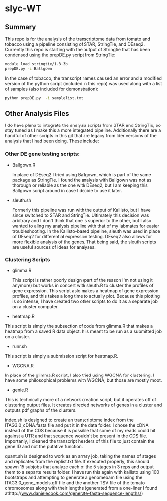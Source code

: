 # slyc-WT

## Summary

This repo is for the analysis of the transcriptome data from tomato and tobacco using a pipeline consisting of STAR, StringTie, and DEseq2. Currently this repo is starting with the output of Stringtie that has been condensed using the prepDE.py script from StringTie:

```bash
module load stringtie/1.3.3b
prepDE.py -i Ballgown
```

In the case of tobacco, the transcript names caused an error and a modified version of the python script (included in this repo) was used along with a list of samples (also included for demonstration):

```bash
python prepDE.py  -i samplelist.txt
```

## Other Analysis Files

I do have plans to integrate the analysis scripts from STAR and StringTie, so stay tuned as I make this a more integrated pipeline. Additionally there are a handful of other scripts in this git that are legacy from lder versions of the analysis that I had been doing. These include:
### Other DE gene testing scripts:

 * Ballgown.R

   In place of DEseq2 I tried using Ballgown, which is part of the same package as StringTie. I found the analysis with Ballgown was not as thorough or reliable as the one with DEseq2, but I am keeping this Ballgown script around in case I decide to use it later.
   
 * sleuth.sh

   Formerly this pipeline was run with the output of Kallisto, but I have since switched to STAR and StringTie. Ultimately this decision was arbitrary and I don't think that one is superior to the other, but I also wanted to aling my analysis pipeline with that of my labmates for easier troubleshooting. In the Kallisto-based pipeline, sleuth was used in place of DEseq2 for differential expression testing. DEseq2 also allows for more flexible analysis of the genes. That being said, the sleuth scripts are useful sources of ideas for analyses.

### Clustering Scripts
   
 * glimma.R

   This script is rather poorly design (part of the reason I'm not using it anymore) but works in concert with sleuth.R to cluster the profiles of gene expression. This script aslo makes a heatmap of gene expression profiles, and this takes a long time to actually plot. Because this plotting is so intense, I have created two other scripts to do it as a separate job on a cluster computer.

 * heatmap.R
 
 This script is simply the subsection of code from glimma.R that makes a heatmap from a saved R data object. It is meant to be run as a submitted job on a cluster.
 
 * runr.sh
 
 This script is simply a submission script for heatmap.R.
 
 * WGCNA.R
 
 In place of the glimma.R script, I also tried using WGCNA for clustering. I have some philosophical problems with WGCNA, but those are mostly moot.
 
 * genie.R
 
 This is technically more of a network creation script, but it operates off of clustering output files. It creates directed networks of genes in a cluster and outputs pdf graphs of the clusters.



index.sh is designed to create an transcriptome index from the ITAG3.0_cDNA.fasta file and put it in the data folder. I chose the cDNA instead of the CDS because it is possible that some of my reads could hit against a UTR and that sequence wouldn't be present in the CDS file. Importanly, I cleaned the transcript headers of this file to just contain the gene ID and not the putative function.

quant.sh is designed to work as an arrary job, taking the names of stages and replicates from the replist.txt file. If executed properly, this should spawn 15 subjobs that analyze each of the 5 stages in 3 reps and output them to a separte results folder. I have run this again with kallisto using 100 bootstraps and attempting to generate a genomebam file using the ITAG3.0_gene_models.gff file and the another TSV file of the tomato chromosomes along with their lengths (generated from a one-liner I found athttp://www.danielecook.com/generate-fasta-sequence-lengths/)